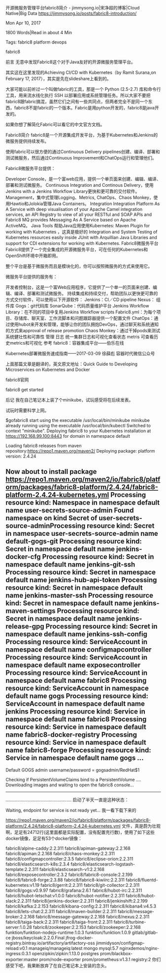 

开源微服务管理平台fabric8简介 - jimmysong.io|宋净超的博客|Cloud Native|Big Data
 https://jimmysong.io/posts/fabric8-introduction/

Mon Apr 10, 2017

1800 Words|Read in about 4 Min

Tags: fabric8   platform   devops  

fabric8

前言
无意中发现Fabric8这个对于Java友好的开源微服务管理平台。

其实这在这里发现的Achieving CI/CD with Kubernetes（by Ramit Surana,on February 17, 2017），其实是先在slideshare上看到的。

大家可能以前听过一个叫做fabric的工具，那是一个 Python (2.5-2.7) 库和命令行工具，用来流水线化执行 SSH 以部署应用或系统管理任务。所以大家不要把fabric8跟fabric搞混，虽然它们之间有一些共同点，但两者完全不是同一个东西，fabric8不是fabric的一个版本。Fabric是用python开发的，fabric8是java开发的。

如果你想了解简化Fabric可以看它的中文官方文档。

Fabric8简介
fabric8是一个开源集成开发平台，为基于Kubernetes和Jenkins的微服务提供持续发布。

使用fabric可以很方便的通过Continuous Delivery pipelines创建、编译、部署和测试微服务，然后通过Continuous Improvement和ChatOps运行和管理他们。

Fabric8微服务平台提供：

Developer Console，是一个富web应用，提供一个单页面来创建、编辑、编译、部署和测试微服务。
Continuous Integration and Continous Delivery，使用 Jenkins with a Jenkins Workflow Library更快和更可靠的交付软件。
Management，集中式管理Logging、Metrics, ChatOps、Chaos Monkey，使用Hawtio和Jolokia管理Java Containers。
Integration Integration Platform As A Service with deep visualisation of your Apache Camel integration services, an API Registry to view of all your RESTful and SOAP APIs and Fabric8 MQ provides Messaging As A Service based on Apache ActiveMQ。
Java Tools 帮助Java应用使用Kubernetes:
Maven Plugin for working with Kubernetes ，这真是极好的
Integration and System Testing of Kubernetes resources easily inside JUnit with Arquillian
Java Libraries and support for CDI extensions for working with Kubernetes.
Fabric8微服务平台
Fabric8提供了一个完全集成的开源微服务平台，可在任何的Kubernetes和OpenShift环境中开箱即用。

整个平台是基于微服务而且是模块化的，你可以按照微服务的方式来使用它。

微服务平台提供的服务有：

开发者控制台，这是一个富Web应用程序，它提供了一个单一的页面来创建、编辑、编译、部署和测试微服务。
持续集成和持续交付，帮助团队以更快更可靠的方式交付软件，可以使用以下开源软件：
Jenkins：CI／CD pipeline
Nexus： 组件库
Gogs：git代码库
SonarQube：代码质量维护平台
Jenkins Workflow Library：在不同的项目中复用Jenkins Workflow scripts
Fabric8.yml：为每个项目、存储库、聊天室、工作流脚本和问题跟踪器提供一个配置文件
ChatOps：通过使用hubot来开发和管理，能够让你的团队拥抱DevOps，通过聊天和系统通知的方式来approval of release promotion
Chaos Monkey：通过干掉pods来测试系统健壮性和可靠性
管理
日志 统一集群日志和可视化查看状态
metris 可查看历史metrics和可视化
参考
fabric8：容器集成平台——伯乐在线

Kubernetes部署微服务速成指南——2017-03-09 徐薛彪 容器时代微信公众号

上面那篇文章是翻译的，英文原文地址：Quick Guide to Developing Microservices on Kubernetes and Docker

fabric8官网

fabric8 get started

后记
我在自己笔记本上装了个minikube，试玩感受将在后续发表。

试玩时需要科学上网。

$gofabric8 start
using the executable /usr/local/bin/minikube
minikube already running
using the executable /usr/local/bin/kubectl
Switched to context "minikube".
Deploying fabric8 to your Kubernetes installation at https://192.168.99.100:8443 for domain  in namespace default

Loading fabric8 releases from maven repository:https://repo1.maven.org/maven2/
Deploying package: platform version: 2.4.24

Now about to install package https://repo1.maven.org/maven2/io/fabric8/platform/packages/fabric8-platform/2.4.24/fabric8-platform-2.4.24-kubernetes.yml
Processing resource kind: Namespace in namespace default name user-secrets-source-admin
Found namespace on kind Secret of user-secrets-source-adminProcessing resource kind: Secret in namespace user-secrets-source-admin name default-gogs-git
Processing resource kind: Secret in namespace default name jenkins-docker-cfg
Processing resource kind: Secret in namespace default name jenkins-git-ssh
Processing resource kind: Secret in namespace default name jenkins-hub-api-token
Processing resource kind: Secret in namespace default name jenkins-master-ssh
Processing resource kind: Secret in namespace default name jenkins-maven-settings
Processing resource kind: Secret in namespace default name jenkins-release-gpg
Processing resource kind: Secret in namespace default name jenkins-ssh-config
Processing resource kind: ServiceAccount in namespace default name configmapcontroller
Processing resource kind: ServiceAccount in namespace default name exposecontroller
Processing resource kind: ServiceAccount in namespace default name fabric8
Processing resource kind: ServiceAccount in namespace default name gogs
Processing resource kind: ServiceAccount in namespace default name jenkins
Processing resource kind: Service in namespace default name fabric8
Processing resource kind: Service in namespace default name fabric8-docker-registry
Processing resource kind: Service in namespace default name fabric8-forge
Processing resource kind: Service in namespace default name gogs
...
-------------------------

Default GOGS admin username/password = gogsadmin/RedHat$1

Checking if PersistentVolumeClaims bind to a PersistentVolume ....
Downloading images and waiting to open the fabric8 console...

-------------------------
.....................................................
启动了半天一直是这种状态：

Waiting, endpoint for service is not ready yet...
我一看下载下来的

https://repo1.maven.org/maven2/io/fabric8/platform/packages/fabric8-platform/2.4.24/fabric8-platform-2.4.24-kubernetes.yml
文件，真是蔚为壮观啊，足足有24712行(这里面都是实际配置，没有配置充行数)，使用了如下这些docker镜像，足足有53个docker镜像：

fabric8/alpine-caddy:2.2.311
fabric8/apiman-gateway:2.2.168
fabric8/apiman:2.2.168
fabric8/chaos-monkey:2.2.311
fabric8/configmapcontroller:2.3.5
fabric8/eclipse-orion:2.2.311
fabric8/elasticsearch-k8s:2.3.4
fabric8/elasticsearch-logstash-template:2.2.311
fabric8/elasticsearch-v1:2.2.168
fabric8/exposecontroller:2.3.2
fabric8/fabric8-console:2.2.199
fabric8/fabric8-forge:2.3.88
fabric8/fabric8-kiwiirc:2.2.311
fabric8/fluentd-kubernetes:v1.19
fabric8/gerrit:2.2.311
fabric8/git-collector:2.2.311
fabric8/gogs:v0.9.97
fabric8/grafana:2.6.1
fabric8/hubot-irc:2.2.311
fabric8/hubot-letschat:v1.0.0
fabric8/hubot-notifier:2.2.311
fabric8/hubot-slack:2.2.311
fabric8/jenkins-docker:2.2.311
fabric8/jenkinshift:2.2.199
fabric8/kafka:2.2.153
fabric8/kibana-config:2.2.311
fabric8/kibana4:v4.5.3
fabric8/lets-chat:2.2.311
fabric8/maven-builder:2.2.311
fabric8/message-broker:2.2.168
fabric8/message-gateway:2.2.168
fabric8/nexus:2.2.311
fabric8/taiga-back:2.2.311
fabric8/taiga-front:2.2.311
fabric8/turbine-server:1.0.28
fabric8/zookeeper:2.2.153
fabric8/zookeeper:2.2.168
funktion/funktion-nodejs-runtime:1.0.3
funktion/funktion:1.0.9
gitlab/gitlab-ce
jboss/keycloak:2.2.0.Final
jfrog-docker-registry.bintray.io/artifactory/artifactory-oss
jimmidyson/configmap-reload:v0.1
manageiq/manageiq:latest
mongo
mysql:5.7
nginxdemos/nginx-ingress:0.3.1
openzipkin/zipkin:1.13.0
postgres
prom/blackbox-exporter:master
prom/node-exporter
prom/prometheus:v1.3.1
registry:2
你们感受下吧，我果断放弃了在自己笔记本上安装的念头。